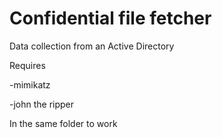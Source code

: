 # Confidential file fetcher
Data collection from an Αctive Directory

Requires 

-mimikatz 

-john the ripper 

In the same folder to work
